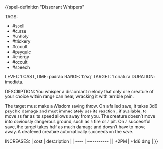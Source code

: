 {{spell-definition "Dissonant Whispers"

TAGS:
- #spell
- #curse
- #unholy
- #trickery
- #occult
- #psyquic
- #energy
- #occult
- #speech

LEVEL: 1
CAST_TIME: padrão
RANGE: 12sqr
TARGET: 1 criatura
DURATION: imediata.

DESCRIPTION:
You whisper a discordant melody that only one creature of your choice within range can hear, wracking it with terrible pain.  

The target must make a Wisdom saving throw. On a failed save, it takes 3d6 psychic damage and must immediately use its reaction , if available, to move as far as its speed allows away from you. The creature doesn’t move into obviously dangerous ground, such as a fire or a pit. On a successful save, the target takes half as much damage and doesn’t have to move away. A deafened creature automatically succeeds on the save. 

INCREASES:
| cost | description |
| ---- | ----------- |
| +2PM | +1d6 dmg |
}}

